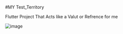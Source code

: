 #MY Test_Territory

Flutter Project That Acts like a Valut or Refrence for me
<br>

![image](https://github.com/user-attachments/assets/f7565849-1013-4432-acf1-d648bcbc266c)
